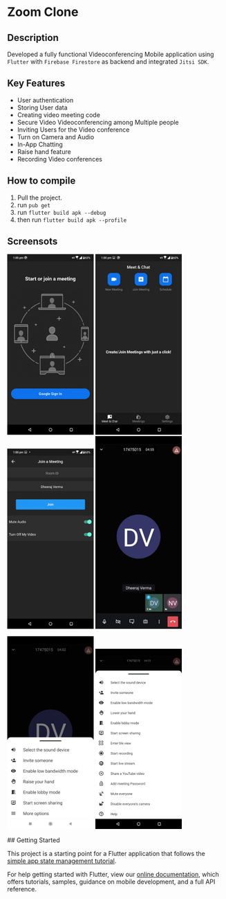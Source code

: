 # Zoom Clone

## Description

 Developed a fully functional Videoconferencing  Mobile application using `Flutter`  with `Firebase Firestore` as backend and integrated `Jitsi SDK`.


## Key Features

* User authentication
* Storing User data
* Creating video meeting code
* Secure Video Videoconferencing among Multiple people
* Inviting Users for the Video conference
* Turn on Camera and Audio
* In-App Chatting
* Raise hand feature
* Recording Video conferences

## How to compile

1. Pull the project.
2. run ``pub get``
3. run ``flutter build apk --debug``
4. then run ``flutter build apk --profile``

## Screensots

<p float="left">
    <img src="screenshots/1.jpg" alt="Screenshot" width="200" height="auto">
    <img src="screenshots/2.jpg" alt="Screenshot" width="200" height="auto">
    <img src="screenshots/3.jpg" alt="Screenshot" width="200" height="auto">
    <img src="screenshots/4.jpg" alt="Screenshot" width="200" height="auto">
</p>

<p float="left">
    <img src="screenshots/5.jpg" alt="Screenshot" width="200" height="auto">
    <img src="screenshots/6.jpg" alt="Screenshot" width="200" height="auto">
</p>
## Getting Started

This project is a starting point for a Flutter application that follows the
[simple app state management
tutorial](https://flutter.dev/docs/development/data-and-backend/state-mgmt/simple).

For help getting started with Flutter, view our
[online documentation](https://flutter.dev/docs), which offers tutorials,
samples, guidance on mobile development, and a full API reference.
